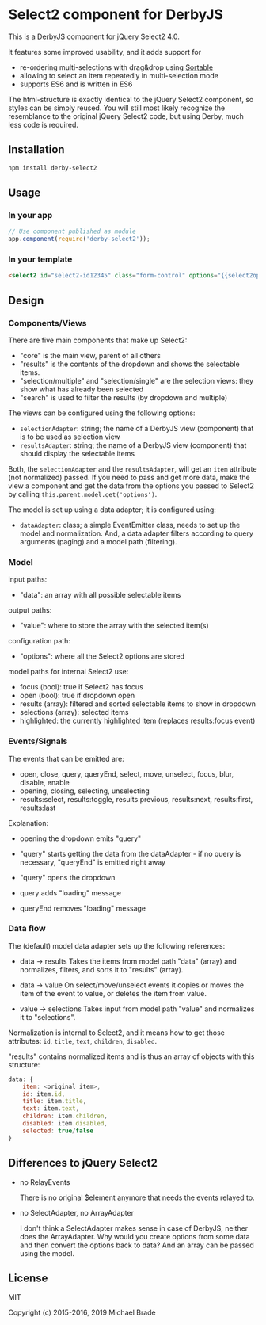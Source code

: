 # Select2 component for DerbyJS

This is a [DerbyJS](http://github.com/derbyjs/derby) component for jQuery Select2 4.0.

It features some improved usability, and it adds support for

* re-ordering multi-selections with drag&drop using [Sortable](https://sortablejs.github.io/Sortable/)
* allowing to select an item repeatedly in multi-selection mode
* supports ES6 and is written in ES6

The html-structure is exactly identical to the jQuery Select2 component, so styles can be simply reused. You will still
most likely recognize the resemblance to the original jQuery Select2 code, but using Derby, much less code is required.

## Installation

```sh
npm install derby-select2
```

## Usage

### In your app

```js
// Use component published as module
app.component(require('derby-select2'));
```

### In your template

```html
<select2 id="select2-id12345" class="form-control" options="{{select2options}}" data="{{items}}" value="{{data}}" />
```


## Design

### Components/Views

There are five main components that make up Select2:

* "core" is the main view, parent of all others
* "results" is the contents of the dropdown and shows the selectable items.
* "selection/multiple" and "selection/single" are the selection views: they show what has already been selected
* "search" is used to filter the results (by dropdown and multiple)

The views can be configured using the following options:

* `selectionAdapter`: string; the name of a DerbyJS view (component) that is to be used as selection view
* `resultsAdapter`: string; the name of a DerbyJS view (component) that should display the selectable items

Both, the `selectionAdapter` and the `resultsAdapter`, will get an `item` attribute (not normalized) passed.
If you need to pass and get more data, make the view a component and get the data from the options you passed
to Select2 by calling `this.parent.model.get('options')`.

The model is set up using a data adapter; it is configured using:

* `dataAdapter`: class; a simple EventEmitter class, needs to set up the model and normalization. And, a data adapter
  filters according to query arguments (paging) and a model path (filtering).


### Model

input paths:

* "data": an array with all possible selectable items

output paths:

* "value": where to store the array with the selected item(s)

configuration path:

* "options": where all the Select2 options are stored

model paths for internal Select2 use:

* focus (bool): true if Select2 has focus
* open (bool): true if dropdown open
* results (array): filtered and sorted selectable items to show in dropdown
* selections (array): selected items
* highlighted: the currently highlighted item (replaces results:focus event)


### Events/Signals

The events that can be emitted are:

* open, close, query, queryEnd, select, move, unselect, focus, blur, disable, enable
* opening, closing, selecting, unselecting
* results:select, results:toggle, results:previous, results:next, results:first, results:last

Explanation:

* opening the dropdown emits "query"

* "query" starts getting the data from the dataAdapter - if no query is necessary, "queryEnd" is emitted right away
* "query" opens the dropdown
* query adds "loading" message
* queryEnd removes "loading" message



### Data flow

The (default) model data adapter sets up the following references:

* data -> results
  Takes the items from model path "data" (array) and normalizes, filters, and sorts it to "results" (array).

* data -> value
  On select/move/unselect events it copies or moves the item of the event to value, or deletes the item from value.

* value -> selections
  Takes input from model path "value" and normalizes it to "selections".

Normalization is internal to Select2, and it means how to get those attributes: `id`, `title`, `text`, `children`, `disabled`.

"results" contains normalized items and is thus an array of objects with this structure:

```js
data: {
    item: <original item>,
    id: item.id,
    title: item.title,
    text: item.text,
    children: item.children,
    disabled: item.disabled,
    selected: true/false
}
```

## Differences to jQuery Select2

* no RelayEvents

  There is no original $element anymore that needs the events relayed to.

* no SelectAdapter, no ArrayAdapter

  I don't think a SelectAdapter makes sense in case of DerbyJS, neither does the ArrayAdapter.
  Why would you create options from some data and then convert the options back to data?
  And an array can be passed using the model.




## License

MIT

Copyright (c) 2015-2016, 2019 Michael Brade
